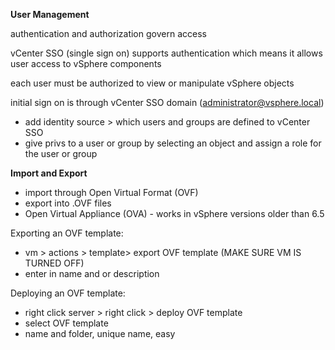 **User Management**

authentication and authorization govern access

vCenter SSO (single sign on) supports authentication which means it allows user access to vSphere components

each user must be authorized to view or manipulate vSphere objects

  

initial sign on is through vCenter SSO domain (administrator@vsphere.local)

- add identity source > which users and groups are defined to vCenter SSO
- give privs to a user or group by selecting an object and assign a role for the user or group

  

**Import and Export**

- import through Open Virtual Format (OVF)
- export into .OVF files
- Open Virtual Appliance (OVA) - works in vSphere versions older than 6.5

  

Exporting an OVF template:

- vm > actions > template> export OVF template (MAKE SURE VM IS TURNED OFF)
- enter in name and or description

  

Deploying an OVF template:

- right click server > right click > deploy OVF template
- select OVF template
- name and folder, unique name, easy